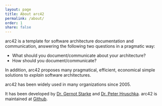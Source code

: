 ```yaml
---
layout: page
title: About arc42
permalink: /about/
order: 1
share: false
---
```


arc42 is a template for software architecture documentation and communication, answering
the following two questions in a pragmatic way:

* What should you document/communicate about your architecture?
* How should you document/communicate?

In addition, arc42 proposes many pragmatical, efficient, economical
simple solutions to _explain_ software architectures.

arc42 has been widely used in many organizations since 2005.


It has been developed by [Dr. Gernot Starke](http://gernotstarke.de) and [Dr. Peter Hruschka](http://b-agile.de). arc42 is maintained at [Github](https://github.com/arc42).
